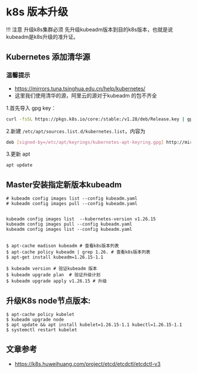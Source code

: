 # **k8s 版本升级**
!!! 注意
   升级k8s集群必须 先升级kubeadm版本到⽬的k8s版本，也就是说kubeadm是k8s升级的准升证。


## **Kubernetes 添加清华源**

### **温馨提示**

- https://mirrors.tuna.tsinghua.edu.cn/help/kubernetes/
- 这里我们使用清华的源，阿里云的源对于kubeadm 的包不齐全


1.首先导入 gpg key：

```bash
curl -fsSL https://pkgs.k8s.io/core:/stable:/v1.28/deb/Release.key | gpg --dearmor -o /etc/apt/keyrings/kubernetes-apt-keyring.gpg
```

2.新建 `/etc/apt/sources.list.d/kubernetes.list`，内容为

```bash
deb [signed-by=/etc/apt/keyrings/kubernetes-apt-keyring.gpg] http://mirrors.tuna.tsinghua.edu.cn/kubernetes/core:/stable:/v1.26/deb/ /
```

3.更新 apt
```
apt update
```

## **Master安装指定新版本kubeadm**

```
# kubeadm config images list --config kubeadm.yaml
# kubeadm config images pull --config kubeadm.yaml


kubeadm config images list  --kubernetes-version v1.26.15
kubeadm config images pull --config kubeadm.yaml
kubeadm config images list --config kubeadm.yaml


$ apt-cache madison kubeadm # 查看k8s版本列表
$ apt-cache policy kubeadm | grep 1.26. # 查看k8s版本列表
$ apt-get install kubeadm=1.26.15-1.1

$ kubeadm version # 验证kubeadm 版本
$ kubeadm upgrade plan  # 验证升级计划
$ kubeadm upgrade apply v1.26.15 # 升级
```


## **升级K8s node节点版本:**

```
$ apt-cache policy kubelet
$ kubeadm upgrade node
$ apt update && apt install kubelet=1.26.15-1.1 kubectl=1.26.15-1.1
$ systemctl restart kubelet
```


## **文章参考**

- https://k8s.huweihuang.com/project/etcd/etcdctl/etcdctl-v3